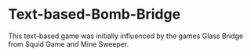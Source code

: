 # Text-based-Bomb-Bridge
This text-based game was initially influenced by the games Glass Bridge from Squid Game and Mine Sweeper.
